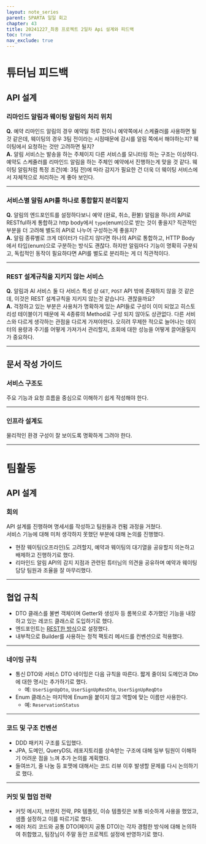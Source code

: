 ```yaml
---
layout: note_series
parent: SPARTA 일일 회고
chapter: 43
title: 20241227_최종 프로젝트 2일차 Api 설계와 피드백
toc: true
nav_exclude: true
---
```


# 튜터님 피드백
## API 설계
### 리마인드 알림과 웨이팅 알림의 처리 위치
**Q.** 예약 리마인드 알림의 경우 예약일 하루 전이니 예약쪽에서 스케쥴러를 사용하면 될 것 같은데, 
웨이팅의 경우 3팀 전이라는 시점때문에 감시를 알림 쪽에서 해야하는지? 
웨이팅에서 요청하는 것만 고려하면 될지?  
**A.** 알림 서비스는 발송을 하는 주체이지 다른 서비스를 모니터링 하는 구조는 이상하다.
예약도 스케쥴러를 리마인드 알림을 하는 주체인 예약에서 진행하는게 맞을 것 같다.
웨이팅 알림처럼 특정 조건(예: 3팀 전)에 따라 감지가 필요한 건 더욱 더 웨이팅 서비스에서 자체적으로 처리하는 게 좋아 보인다.

---

### 서비스별 알림 API를 하나로 통합할지 분리할지
**Q.** 알림의 엔드포인트를 설정하다보니 예약 (완료, 취소, 환불) 알림을 하나의 API로 RESTful하게 통합하고 
http body에서 `type`(enum)으로 받는 것이 좋을지? 
직관적인 부분을 더 고려해 별도의 API로 나누어 구성하는게 좋을지?  
**A.** 알림 종류별로 크게 데이터가 다르지 않다면 하나의 API로 통합하고, 
HTTP Body에서 타입(enum)으로 구분하는 방식도 괜찮다. 
하지만 알림마다 기능이 명확히 구분되고, 
독립적인 동작이 필요하다면 API를 별도로 분리하는 게 더 직관적이다.

---

### REST 설계규칙을 지키지 않는 서비스
**Q.** 알림과 AI 서비스 둘 다 서비스 특성 상 `GET`, `POST` API 밖에 존재하지 않을 것 같은데,
이것은 REST 설계규칙을 지키지 않는것 같습니다. 괜찮을까요?  
**A.** 걱정하고 있는 부분은 사용처가 명확하게 있는 API들로 구성이 이미 되었고
히스토리성 테이블이기 때문에 꼭 4종류의 Method로 구성 되지 않아도 상관없다.
다른 서비스와 다르게 생각하는 관점을 다르게 가져야한다. 
오히려 무제한 적으로 늘어나는 데이터의 용량과 주기를 어떻게 가져가서 관리할지, 
조회에 대한 성능을 어떻게 끌어올릴지가 중요하다.

---

## 문서 작성 가이드
### 서비스 구조도
주요 기능과 요청 흐름을 중심으로 이해하기 쉽게 작성해야 한다.

---

### 인프라 설계도
물리적인 환경 구성이 잘 보이도록 명확하게 그려야 한다.

---

# 팀활동
## API 설계
### 회의
API 설계를 진행하며 명세서를 작성하고 팀원들과 컨펌 과정을 거쳤다.  
서비스 기능에 대해 미처 생각하지 못했던 부분에 대해 논의를 진행했다.
- 현장 웨이팅(오프라인)도 고려할지, 예약과 웨이팅의 대기열을 공유할지 의논하고 배제하고 진행하기로 했다.
- 리마인드 알림 API의 감지 지점과 관련된 튜터님의 의견을 공유하며 예약과 웨이팅 담당 팀원과 조율을 잘 마무리했다.

---

## 협업 규칙
- DTO 클래스를 불변 객체이며 Getter와 생성자 등 롬복으로 추가했던 기능을 내장하고 있는 레코드 클래스로 도입하기로 했다.
- 엔드포인트는 [REST한 방식](https://jisulog.com/docs/archive/learning-notes/study/sparta-til/26-20241206_%ED%8C%80-%ED%94%84%EB%A1%9C%EC%A0%9D%ED%8A%B8-2%EC%9D%BC%EC%B0%A8.html#rest-api-%EC%97%94%EB%93%9C%ED%8F%AC%EC%9D%B8%ED%8A%B8-%EB%AA%85%EB%AA%85)으로 설정했다.
- 내부적으로 Builder를 사용하는 정적 팩토리 메서드를 컨벤션으로 적용했다.

---

### 네이밍 규칙
- 통신 DTO와 서비스 DTO 네이밍은 다음 규칙을 따른다. 짧게 줄이되 도메인과 Dto에 대한 명시는 추가하기로 했다.
    - 예: `UserSignUpDto`, `UserSignUpResDto`, `UserSignUpReqDto`
- Enum 클래스는 마지막에 Enum을 붙이지 않고 역할에 맞는 이름만 사용한다.
    - 예: `ReservationStatus`

---

### 코드 및 구조 컨벤션
- DDD 패키지 구조를 도입했다.
- JPA, 도메인, QueryDSL 레포지토리를 상속받는 구조에 대해 일부 팀원이 이해하기 어려운 점을 느껴 추가 논의를 계획했다.
- 들여쓰기, 줄 나눔 등 포맷에 대해서는 코드 리뷰 이후 발생할 문제를 다시 논의하기로 했다.

---

### 커밋 및 협업 전략
- 커밋 메시지, 브랜치 전략, PR 템플릿, 이슈 템플릿은 보통 비슷하게 사용을 했었고, 샘플 설정하고 이를 따르기로 했다.
- 에러 처리 코드와 공통 DTO(페이지 공통 DTO)는 각자 경험한 방식에 대해 논의하여 취합했고, 팀장님이 주말 동안 프로젝트 설정에 반영하기로 했다.